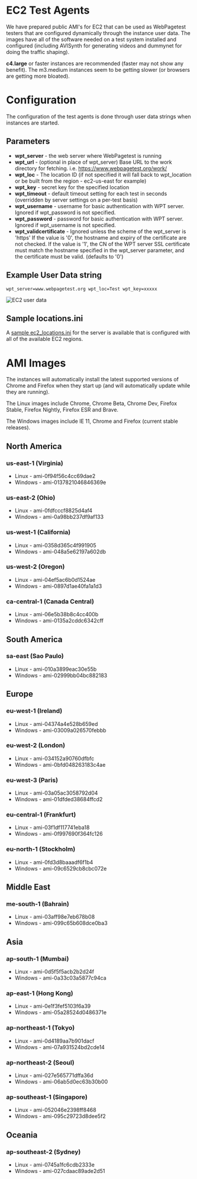 # EC2 Test Agents

We have prepared public AMI's for EC2 that can be used as WebPagetest testers that are configured dynamically through the instance user data. The images have all of the software needed on a test system installed and configured (including AVISynth for generating videos and dummynet for doing the traffic shaping).

**c4.large** or faster instances are recommended (faster may not show any benefit).  The m3.medium instances seem to be getting slower (or browsers are getting more bloated).

# Configuration

The configuration of the test agents is done through user data strings when instances are started.

## Parameters

* **wpt_server** - the web server where WebPagetest is running
* **wpt_url** - (optional in place of wpt_server) Base URL to the work directory for fetching.  i.e. https://www.webpagetest.org/work/
* **wpt_loc** - The location ID (if not specified it will fall back to wpt_location or be built from the region - ec2-us-east for example)
* **wpt_key** - secret key for the specified location
* **wpt_timeout** - default timeout setting for each test in seconds (overridden by server settings on a per-test basis)
* **wpt_username** - username for basic authentication with WPT server. Ignored if wpt_password is not specified.
* **wpt_password** - password for basic authentication with WPT server. Ignored if wpt_username is not specified.
* **wpt_validcertificate** - Ignored unless the scheme of the wpt_server is 'https' If the value is '0', the hostname and expiry of the certificate are not checked. If the value is '1', the CN of the WPT server SSL certificate must match the hostname specified in the wpt_server parameter, and the certificate must be valid. (defaults to '0')

## Example User Data string
```
wpt_server=www.webpagetest.org wpt_loc=Test wpt_key=xxxxx
```

![EC2 user data](images/ec2config.png)

## Sample locations.ini

A [sample ec2_locations.ini](https://github.com/WPO-Foundation/webpagetest/blob/master/www/settings/ec2_locations.ini) for the server is available that is configured with all of the available EC2 regions.

# AMI Images

The instances will automatically install the latest supported versions of Chrome and Firefox when they start up (and will automatically update while they are running).

The Linux images include Chrome, Chrome Beta, Chrome Dev, Firefox Stable, Firefox Nightly, Firefox ESR and Brave.

The Windows images include IE 11, Chrome and Firefox (current stable releases).

## North America

### us-east-1 (Virginia)

* Linux - ami-0f94f56c4cc69dae2
* Windows - ami-0137821046846369e

### us-east-2 (Ohio)

* Linux - ami-0fdfcccf8825d4af4
* Windows - ami-0a98bb237df9af133

### us-west-1 (California)

* Linux - ami-0358d365c4f991905
* Windows - ami-048a5e62197a602db

### us-west-2 (Oregon)

* Linux - ami-04ef5ac6b0d1524ae
* Windows - ami-0897d1ae40fa1a1d3

### ca-central-1 (Canada Central)

* Linux - ami-06e5b38b8c4cc400b
* Windows - ami-0135a2cddc6342cff

## South America

### sa-east (Sao Paulo)

* Linux - ami-010a3899eac30e55b
* Windows - ami-02999bb04bc882183

## Europe

### eu-west-1 (Ireland)

* Linux - ami-04374a4e528b659ed
* Windows - ami-03009a026570febbb

### eu-west-2 (London)

* Linux - ami-034152a90760dfbfc
* Windows - ami-0bfd048263183c4ae

### eu-west-3 (Paris)

* Linux - ami-03a05ac3058792d04
* Windows - ami-01dfded38684ffcd2

### eu-central-1 (Frankfurt)

* Linux - ami-03f1df117741eba18
* Windows - ami-0f997690f364fc126

### eu-north-1 (Stockholm)

* Linux - ami-0fd3d8baaadf6f1b4
* Windows - ami-09c6529cb8cbc072e

## Middle East

### me-south-1 (Bahrain)
* Linux - ami-03aff98e7eb678b08
* Windows - ami-099c65b608dce0ba3

## Asia

### ap-south-1 (Mumbai)

* Linux - ami-0d5f5f5acb2b2d24f
* Windows - ami-0a33c03a5877c94ca

### ap-east-1 (Hong Kong)

* Linux - ami-0e1f3fef5103f6a39
* Windows - ami-05a28524d0486371e

### ap-northeast-1 (Tokyo)

* Linux - ami-0d4189aa7b901dacf
* Windows - ami-07a931524bd2cde14

### ap-northeast-2 (Seoul)

* Linux - ami-027e565771dffa36d
* Windows - ami-06ab5d0ec63b30b00

### ap-southeast-1 (Singapore)

* Linux - ami-052046e2398ff8468
* Windows - ami-095c29723d8dee5f2

## Oceania

### ap-southeast-2 (Sydney)

* Linux - ami-0745a1fc6cdb2333e
* Windows - ami-027cdaac89ade2d51

